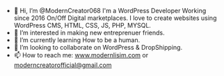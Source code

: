 - 👋 Hi, I’m @ModernCreator068 I'm a WordPress Developer Working since 2016 On/Off Digital marketplaces. I love to create websites using WordPress CMS, HTML, CSS, JS, PHP, MYSQL.
- 👀 I’m interested in making new entreprenuer friends.
- 🌱 I’m currently learning How to be a human.
- 💞️ I’m looking to collaborate on WordPress & DropShipping.
- 📫 How to reach me: www.modernlisim.com or moderncreatorofficial@gmail.com

<!---
ModernCreator068/ModernCreator068 is a ✨ special ✨ repository because its `README.md` (this file) appears on your GitHub profile.
You can click the Preview link to take a look at your changes.
--->
